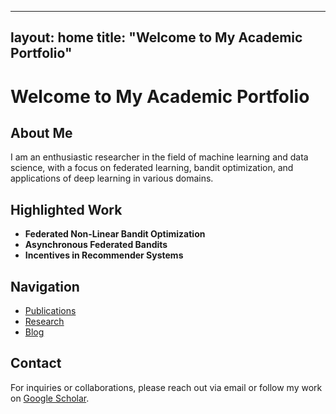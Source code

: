 
---
layout: home
title: "Welcome to My Academic Portfolio"
---

# Welcome to My Academic Portfolio

## About Me
I am an enthusiastic researcher in the field of machine learning and data science, with a focus on federated learning, bandit optimization, and applications of deep learning in various domains.

## Highlighted Work
- **Federated Non-Linear Bandit Optimization**
- **Asynchronous Federated Bandits**
- **Incentives in Recommender Systems**

## Navigation
- [Publications](/publication/)
- [Research](/research/)
- [Blog](/blog/)

## Contact
For inquiries or collaborations, please reach out via email or follow my work on [Google Scholar](https://scholar.google.com/citations?user=w2ShljkAAAAJ&hl=en&oi=ao).
